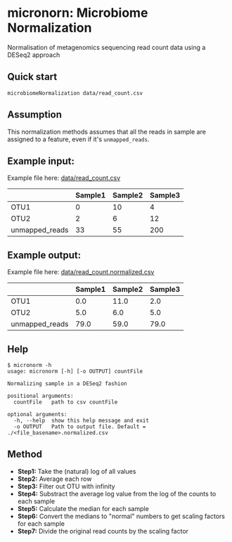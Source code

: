 # **micronorn**: **Micro**biome **Norm**alization

Normalisation of metagenomics sequencing read count data using a DESeq2 approach

## Quick start

```
microbiomeNormalization data/read_count.csv
```

## Assumption

This normalization methods assumes that all the reads in sample are assigned to a feature, even if it's `unmapped_reads`.

## Example input:

Example file here:  [data/read_count.csv](data/read_count.csv)

|      | Sample1 | Sample2 | Sample3 |
|------|---------|---------|---------|
| OTU1 | 0       | 10      | 4       |
| OTU2 | 2       | 6       | 12      |
| unmapped_reads | 33      | 55      | 200     |

## Example output:

Example file here:  [data/read_count.normalized.csv](data/read_count.normalized.csv)

|      | Sample1 | Sample2 | Sample3 |
|------|---------|---------|---------|
| OTU1 | 0.0     | 11.0    | 2.0     |
| OTU2 | 5.0     | 6.0     | 5.0     |
| unmapped_reads | 79.0    | 59.0    | 79.0    |

## Help

```
$ micronorm -h
usage: micronorm [-h] [-o OUTPUT] countFile

Normalizing sample in a DESeq2 fashion

positional arguments:
  countFile   path to csv countFile

optional arguments:
  -h, --help  show this help message and exit
  -o OUTPUT   Path to output file. Default = ./<file_basename>.normalized.csv
```

## Method

- **Step1:** Take the (natural) log of all values
- **Step2:** Average each row
- **Step3:** Filter out OTU with infinity
- **Step4:** Substract the average log value from the log of the counts to each sample
- **Step5:** Calculate the median for each sample
- **Step6:** Convert the medians to "normal" numbers to get scaling factors for each sample
- **Step7:** Divide the original read counts by the scaling factor